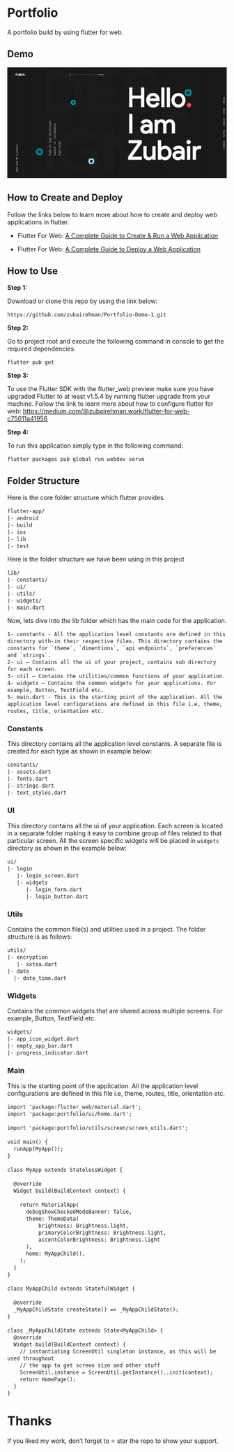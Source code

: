 # Portfolio

A portfolio build by using flutter for web.

## Demo

<p>
  <img src="screenshots/portfolio.png">
</p>

## How to Create and Deploy
Follow the links below to learn more about how to create and deploy web applications in flutter.

* Flutter For Web: [A Complete Guide to Create & Run a Web Application](https://medium.com/@zubairehman.work/flutter-for-web-c75011a41956)

* Flutter For Web: [A Complete Guide to Deploy a Web Application](https://medium.com/@zubairehman.work/flutter-for-web-a-complete-guide-to-deploy-a-web-application-3fa9463377a8)

## How to Use 

**Step 1:**

Download or clone this repo by using the link below:

```
https://github.com/zubairehman/Portfolio-Demo-1.git
```

**Step 2:**

Go to project root and execute the following command in console to get the required dependencies: 

``` 
flutter pub get 
```

**Step 3:**

To use the Flutter SDK with the flutter_web preview make sure you have upgraded Flutter to at least v1.5.4 by running flutter upgrade from your machine. Follow the link to learn more about how to configure flutter for web: https://medium.com/@zubairehman.work/flutter-for-web-c75011a41956

**Step 4:**

To run this application simply type in the following command:

```
flutter packages pub global run webdev serve
```

## Folder Structure
Here is the core folder structure which flutter provides.

```
flutter-app/
|- android
|- build
|- ios
|- lib
|- test
```

Here is the folder structure we have been using in this project

```
lib/
|- constants/
|- ui/
|- utils/
|- widgets/
|- main.dart
```

Now, lets dive into the lib folder which has the main code for the application.

```
1- constants - All the application level constants are defined in this directory with-in their respective files. This directory contains the constants for `theme`, `dimentions`, `api endpoints`, `preferences` and `strings`.
2- ui — Contains all the ui of your project, contains sub directory for each screen.
3- util — Contains the utilities/common functions of your application.
4- widgets — Contains the common widgets for your applications. For example, Button, TextField etc.
5- main.dart - This is the starting point of the application. All the application level configurations are defined in this file i.e, theme, routes, title, orientation etc.
```

### Constants

This directory contains all the application level constants. A separate file is created for each type as shown in example below:

```
constants/
|- assets.dart
|- fonts.dart
|- strings.dart
|- text_styles.dart
```

### UI

This directory contains all the ui of your application. Each screen is located in a separate folder making it easy to combine group of files related to that particular screen. All the screen specific widgets will be placed in `widgets` directory as shown in the example below:

```
ui/
|- login
   |- login_screen.dart
   |- widgets
      |- login_form.dart
      |- login_button.dart
```

### Utils

Contains the common file(s) and utilities used in a project. The folder structure is as follows: 

```
utils/
|- encryption
   |- xxtea.dart
|- date
  |- date_time.dart
```

### Widgets

Contains the common widgets that are shared across multiple screens. For example, Button, TextField etc.

```
widgets/
|- app_icon_widget.dart
|- empty_app_bar.dart
|- progress_indicator.dart
```

### Main

This is the starting point of the application. All the application level configurations are defined in this file i.e, theme, routes, title, orientation etc.

```
import 'package:flutter_web/material.dart';
import 'package:portfolio/ui/home.dart';

import 'package:portfolio/utils/screen/screen_utils.dart';

void main() {
  runApp(MyApp());
}

class MyApp extends StatelessWidget {

  @override
  Widget build(BuildContext context) {

    return MaterialApp(
      debugShowCheckedModeBanner: false,
      theme: ThemeData(
          brightness: Brightness.light,
          primaryColorBrightness: Brightness.light,
          accentColorBrightness: Brightness.light
      ),
      home: MyAppChild(),
    );
  }
}

class MyAppChild extends StatefulWidget {

  @override
  _MyAppChildState createState() => _MyAppChildState();
}

class _MyAppChildState extends State<MyAppChild> {
  @override
  Widget build(BuildContext context) {
    // instantiating ScreenUtil singleton instance, as this will be used throughout
    // the app to get screen size and other stuff
    ScreenUtil.instance = ScreenUtil.getInstance()..init(context);
    return HomePage();
  }
}
```
# Thanks
If you liked my work, don’t forget to ⭐ star the repo to show your support.
